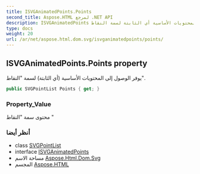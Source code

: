 ```yaml
---
title: ISVGAnimatedPoints.Points
second_title: Aspose.HTML لمرجع .NET API
description: ISVGAnimatedPoints ملكية. يوفر الوصول إلى المحتويات الأساسية أي الثابتة لسمة النقاط.
type: docs
weight: 20
url: /ar/net/aspose.html.dom.svg/isvganimatedpoints/points/
---
```

## ISVGAnimatedPoints.Points property

يوفر الوصول إلى المحتويات الأساسية (أي الثابتة) لسمة "النقاط".

```csharp
public SVGPointList Points { get; }
```

### Property_Value

محتوى سمة "النقاط "

### أنظر أيضا

* class [SVGPointList](../../../aspose.html.dom.svg.datatypes/svgpointlist/)
* interface [ISVGAnimatedPoints](../)
* مساحة الاسم [Aspose.Html.Dom.Svg](../../isvganimatedpoints/)
* المجسم [Aspose.HTML](../../../)


